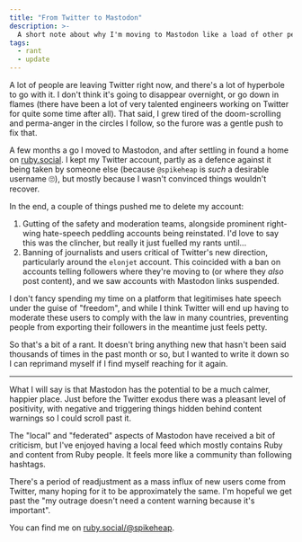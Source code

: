 ```yaml
---
title: "From Twitter to Mastodon"
description: >-
  A short note about why I'm moving to Mastodon like a load of other people
tags: 
  - rant
  - update
---
```

A lot of people are leaving Twitter right now, and there's a lot of hyperbole to go with it. I don't think it's going to disappear overnight, or go down in flames (there have been a lot of very talented engineers working on Twitter for quite some time after all). That said, I grew tired of the doom-scrolling and perma-anger in the circles I follow, so the furore was a gentle push to fix that. 

A few months a go I moved to Mastodon, and after settling in found a home on [ruby.social](https://ruby.social). I kept my Twitter account, partly as a defence against it being taken by someone else (because `@spikeheap` is _such_ a desirable username 🙄), but mostly because I wasn't convinced things wouldn't recover. 

In the end, a couple of things pushed me to delete my account:

1. Gutting of the safety and moderation teams, alongside prominent right-wing hate-speech peddling accounts being reinstated. I'd love to say this was the clincher, but really it just fuelled my rants until...
2. Banning of journalists and users critical of Twitter's new direction, particularly around the `elonjet` account. This coincided with a ban on accounts telling followers where they're moving to (or where they _also_ post content), and we saw accounts with Mastodon links suspended.

I don't fancy spending my time on a platform that legitimises hate speech under the guise of "freedom", and while I think Twitter will end up having to moderate these users to comply with the law in many countries, preventing people from exporting their followers in the meantime just feels petty.

So that's a bit of a rant. It doesn't bring anything new that hasn't been said thousands of times in the past month or so, but I wanted to write it down so I can reprimand myself if I find myself reaching for it again.

---

What I will say is that Mastodon has the potential to be a much calmer, happier place. Just before the Twitter exodus there was a pleasant level of positivity, with negative and triggering things hidden behind content warnings so I could scroll past it. 

The "local" and "federated" aspects of Mastodon have received a bit of criticism, but I've enjoyed having a local feed which mostly contains Ruby and content from Ruby people. It feels more like a community than following hashtags.

There's a period of readjustment as a mass influx of new users come from Twitter, many hoping for it to be approximately the same. I'm hopeful we get past the "my outrage doesn't need a content warning because it's important". 

You can find me on [ruby.social/@spikeheap](https://ruby.social/@spikeheap).